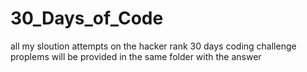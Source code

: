 # 30_Days_of_Code
all my sloution attempts on the hacker rank 30 days coding challenge
proplems will be provided in the same folder with the answer
